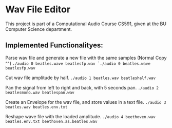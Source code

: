 # Wav File Editor
This project is part of a Computational Audio Course CS591, given at the BU Computer Science department.


## Implemented Functionalityes:
Parse wav file and generate a new file with the same samples (Normal Copy ^^)
``./audio 0 beatles.wave beatlesfp.wav `./audio 0 beatles.wave beatlesfp.wav``

Cut wav file amplitude by half.
``./audio 1 beatles.wav beatleshalf.wav``

Pan the signal from left to right and back, with 5 seconds pan.
``./audio 2 beatlesmono.wav beatlespan.wav``

Create an Envelope for the wav file, and store values in a text file.
``./audio 3 beatles.wav beatles.env.txt``

Reshape wave file with the loaded amplitude.
``./audio 4 beethoven.wav beatles.env.txt beethoven.as.beatles.wav``
